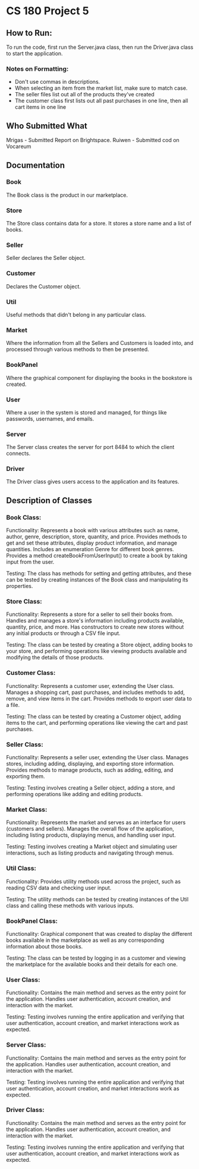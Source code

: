 # CS 180 Project 5
## How to Run:
To run the code, first run the Server.java class, then run the Driver.java class to start the application.
### Notes on Formatting:
- Don't use commas in descriptions.
- When selecting an item from the market list, make sure to match case.
- The seller files list out all of the products they've created
- The customer class first lists out all past purchases in one line, then all cart items in one line
  
## Who Submitted What
Mrigas - Submitted Report on Brightspace.
Ruiwen - Submitted cod on Vocareum


## Documentation
### Book
The Book class is the product in our marketplace. 
### Store
The Store class contains data for a store. It stores a store name and a list of books.
### Seller
Seller declares the Seller object.
### Customer
Declares the Customer object.
### Util
Useful methods that didn't belong in any particular class.
### Market
Where the information from all the Sellers and Customers is loaded into, and processed through various methods to 
then be presented.
### BookPanel
Where the graphical component for displaying the books in the bookstore is created.
### User
Where a user in the system is stored and managed, for things like passwords, usernames, and emails. 
### Server
The Server class creates the server for port 8484 to which the client connects.
### Driver
The Driver class gives users access to the application and its features.



## Description of Classes

### Book Class:

Functionality: Represents a book with various attributes such as name, author, genre, description, store, quantity, and price. 
Provides methods to get and set these attributes, display product information, and manage quantities. 
Includes an enumeration Genre for different book genres. 
Provides a method createBookFromUserInput() to create a book by taking input from the user.

Testing: The class has methods for setting and getting attributes, and these can be tested by creating instances of the Book class and manipulating its properties.

### Store Class:

Functionality: Represents a store for a seller to sell their books from. 
Handles and manages a store's information including products available, quantity, price, and more. 
Has constructors to create new stores without any initial products or through a CSV file input. 

Testing: The class can be tested by creating a Store object, adding books to your store, and performing operations like viewing products available and modifying the details of those products.

### Customer Class:

Functionality: Represents a customer user, extending the User class. 
Manages a shopping cart, past purchases, and includes methods to add, remove, and view items in the cart. 
Provides methods to export user data to a file.

Testing: The class can be tested by creating a Customer object, adding items to the cart, and performing operations like viewing the cart and past purchases.

### Seller Class:

Functionality: Represents a seller user, extending the User class. 
Manages stores, including adding, displaying, and exporting store information. 
Provides methods to manage products, such as adding, editing, and exporting them.

Testing: Testing involves creating a Seller object, adding a store, and performing operations like adding and editing products.

### Market Class:

Functionality: Represents the market and serves as an interface for users (customers and sellers). 
Manages the overall flow of the application, including listing products, displaying menus, and handling user input.

Testing: Testing involves creating a Market object and simulating user interactions, such as listing products and navigating through menus.

### Util Class:

Functionality: Provides utility methods used across the project, such as reading CSV data and checking user input.

Testing: The utility methods can be tested by creating instances of the Util class and calling these methods with various inputs.

### BookPanel Class:

Functionality: Graphical component that was created to display the different books available in the marketplace as well as 
any corresponding information about those books. 

Testing: The class can be tested by logging in as a customer and viewing the marketplace for the available books and their details for each one.

### User Class:

Functionality: Contains the main method and serves as the entry point for the application. 
Handles user authentication, account creation, and interaction with the market.

Testing: Testing involves running the entire application and verifying that user authentication, account creation, and market interactions work as expected.

### Server Class:

Functionality: Contains the main method and serves as the entry point for the application. 
Handles user authentication, account creation, and interaction with the market.

Testing: Testing involves running the entire application and verifying that user authentication, account creation, and market interactions work as expected.

### Driver Class:

Functionality: Contains the main method and serves as the entry point for the application. 
Handles user authentication, account creation, and interaction with the market.

Testing: Testing involves running the entire application and verifying that user authentication, account creation, and market interactions work as expected.



